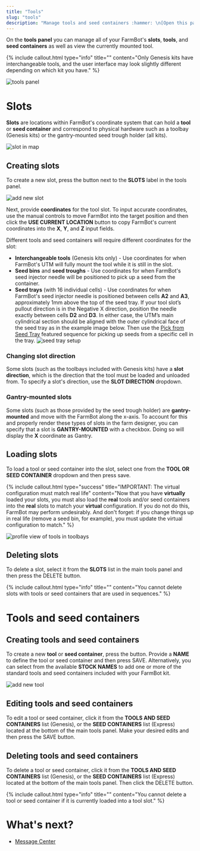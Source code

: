```yaml
---
title: "Tools"
slug: "tools"
description: "Manage tools and seed containers :hammer: \n[Open this panel in the app](https://my.farm.bot/app/designer/tools)"
---
```


On the **tools panel** you can manage all of your FarmBot's **slots**, **tools**, and **seed containers** as well as view the currently mounted tool.

{%
include callout.html
type="info"
title=""
content="Only Genesis kits have interchangeable tools, and the user interface may look slightly different depending on which kit you have."
%}

![tools panel](_images/tools_panel.png)

# Slots

**Slots** are locations within FarmBot's coordinate system that can hold a **tool** or **seed container** and correspond to physical hardware such as a toolbay (Genesis kits) or the gantry-mounted seed trough holder (all kits).

![slot in map](_images/slot_in_map.png)

## Creating slots

To create a new slot, press the <span class="fb-button fb-gray"><i class='fa fa-plus'></i></span> button next to the **SLOTS** label in the tools panel.

![add new slot](_images/add_new_slot.png)

Next, provide **coordinates** for the tool slot. To input accurate coordinates, use the manual controls to move FarmBot into the target position and then click the **USE CURRENT LOCATION** <span class="fb-button fb-blue"><i class='fa fa-crosshairs'></i></span> button to copy FarmBot's current coordinates into the **X**, **Y**, and **Z** input fields.

Different tools and seed containers will require different coordinates for the slot:

  * **Interchangeable tools** (Genesis kits only) - Use coordinates for when FarmBot's UTM will fully mount the tool while it is still in the slot.
  * **Seed bins** and **seed troughs** - Use coordinates for when FarmBot's seed injector needle will be positioned to pick up a seed from the container.
  * **Seed trays** (with 16 individual cells) - Use coordinates for when FarmBot's seed injector needle is positioned between cells **A2** and **A3**, approximately 1mm above the top of the seed tray. If your tool slot’s pullout direction is in the Negative X direction, position the needle exactly between cells **D2** and **D3**. In either case, the UTM’s main cylindrical section should be aligned with the outer cylindrical face of the seed tray as in the example image below. Then use the [Pick from Seed Tray](https://my.farm.bot/app/shared/sequence/32) featured sequence for picking up seeds from a specific cell in the tray.
  ![seed tray setup](_images/seed_tray_setup.png)

### Changing slot direction

Some slots (such as the toolbays included with Genesis kits) have a **slot direction**, which is the direction that the tool must be loaded and unloaded from. To specify a slot's direction, use the **SLOT DIRECTION** dropdown.

### Gantry-mounted slots

Some slots (such as those provided by the seed trough holder) are **gantry-mounted** and move with the FarmBot along the x-axis. To account for this and properly render these types of slots in the farm designer, you can specify that a slot is **GANTRY-MOUNTED** with a checkbox. Doing so will display the **X** coordinate as <span class="fb-input fb-disabled-input">Gantry</span>.

## Loading slots

To load a tool or seed container into the slot, select one from the **TOOL OR SEED CONTAINER** dropdown and then press <span class="fb-button fb-green">save</span>.

{%
include callout.html
type="success"
title="IMPORTANT: The virtual configuration must match real life"
content="Now that you have **virtually** loaded your slots, you must also load the **real** tools and/or seed containers into the **real** slots to match your **virtual** configuration. If you do not do this, FarmBot may perform undesirably. And don't forget: if you change things up in real life (remove a seed bin, for example), you must update the virtual configuration to match."
%}

![profile view of tools in toolbays](_images/profile_view_of_tools_in_toolbays.png)

## Deleting slots

To delete a slot, select it from the **SLOTS** list in the main tools panel and then press the <span class="fb-button fb-red">DELETE</span> button.

{%
include callout.html
type="info"
title=""
content="You cannot delete slots with tools or seed containers that are used in sequences."
%}

# Tools and seed containers

## Creating tools and seed containers

To create a new **tool** or **seed container**, press the <span class="fb-button fb-gray"><i class='fa fa-plus'></i></span> button. Provide a **NAME** to define the tool or seed container and then press <span class="fb-button fb-green">SAVE</span>. Alternatively, you can select from the available **STOCK NAMES** to add one or more of the standard tools and seed containers included with your FarmBot kit.

![add new tool](_images/add_new_tool.png)

## Editing tools and seed containers

To edit a tool or seed container, click it from the **TOOLS AND SEED CONTAINERS** list (Genesis), or the **SEED CONTAINERS** list (Express) located at the bottom of the main tools panel. Make your desired edits and then press the <span class="fb-button fb-green">SAVE</span> button.

## Deleting tools and seed containers

To delete a tool or seed container, click it from the **TOOLS AND SEED CONTAINERS** list (Genesis), or the **SEED CONTAINERS** list (Express) located at the bottom of the main tools panel. Then click the <span class="fb-button fb-red">DELETE</span> button.

{%
include callout.html
type="info"
title=""
content="You cannot delete a tool or seed container if it is currently loaded into a tool slot."
%}

# What's next?

 * [Message Center](intro/message-center.md)
